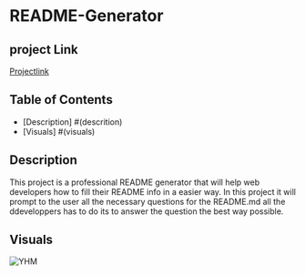 # README-Generator


## project Link

[Projectlink]()

## Table of Contents
- [Description] #(descrition)
- [Visuals] #(visuals)

## Description
This project is a professional README generator that will help web developers how to fill their README info in a easier way.
In this project it will prompt to the user all the necessary questions for the README.md
all the ddeveloppers has to do its to answer the question the best way possible.

## Visuals
![YHM](./assets/images/Portfolio.png)